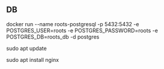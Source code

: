 ## DB
docker run --name roots-postgresql -p 5432:5432 -e POSTGRES_USER=roots -e POSTGRES_PASSWORD=roots -e POSTGRES_DB=roots_db -d postgres

sudo apt update

sudo apt install nginx

